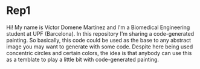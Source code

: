# Rep1
Hi! My name is Víctor Domene Martínez and I'm a Biomedical Engineering student at UPF (Barcelona). 
In this repository I'm sharing a code-generated painting. So basically, this code could be used as the base to any abstract image you may want to generate with some code. Despite here being used concentric circles and certain colors, the idea is that anybody can use this as a temblate to play a little bit with code-generated painting.  
